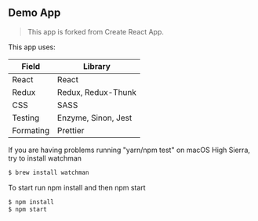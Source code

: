 ## Demo App

> This app is forked from Create React App.

This app uses:

| Field     | Library             |
| --------- | ------------------- |
| React     | React               |
| Redux     | Redux, Redux-Thunk  |
| CSS       | SASS                |
| Testing   | Enzyme, Sinon, Jest |
| Formating | Prettier            |

If you are having problems running "yarn/npm test" on macOS High Sierra, try to install watchman

```js
$ brew install watchman
```

To start run npm install and then npm start

```js
$ npm install
$ npm start
```
